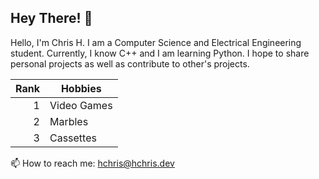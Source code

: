 ## Hey There! 🙌

Hello, I'm Chris H. I am a Computer Science and Electrical Engineering student. Currently, I know C++ and I am learning Python. I hope to share personal projects as well as contribute to other's projects.

| Rank |    Hobbies    |
|-----:|---------------|
|     1|  Video Games  |
|     2|    Marbles    |
|     3|   Cassettes   |

📫 How to reach me: hchris@hchris.dev
